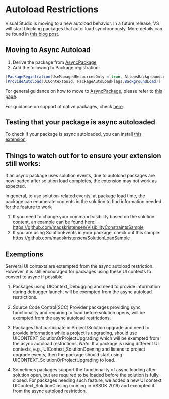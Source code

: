# Autoload Restrictions

Visual Studio is moving to a new autoload behavior. In a future release, VS will start blocking packages that autol load synchronously. More details can be found in [this blog post](https://blogs.msdn.microsoft.com/visualstudio/2018/05/16/improving-the-responsiveness-of-critical-scenarios-by-updating-auto-load-behavior-for-extensions/).

## Moving to Async Autoload
1. Derive the package from [AsyncPackage](https://docs.microsoft.com/en-us/dotnet/api/microsoft.visualstudio.shell.asyncpackage?view=visualstudiosdk-2017)
2. Add the following to Package registration:
  
```c#
[PackageRegistration(UseManagedResourcesOnly = true, AllowsBackgroundLoading = true)]  
[ProvideAutoLoad(UIContextGuid, PackageAutoLoadFlags.BackgroundLoad)] 
```

For general guidance on how to move to [AsyncPackage](https://docs.microsoft.com/en-us/dotnet/api/microsoft.visualstudio.shell.asyncpackage?view=visualstudiosdk-2017), please refer to [this page](https://github.com/Microsoft/VSSDK-Extensibility-Samples/blob/master/AsyncPackageMigration/README.md).

For guidance on support of native packages, check [here](https://github.com/Microsoft/VSSDK-Extensibility-Samples/blob/master/AsyncPackageMigration/NativeProjectSupport.md).


## Testing that your package is async autoloaded
To check if your package is async autoloaded, you can install [this extension](https://marketplace.visualstudio.com/items?itemName=MadsKristensen.PackageLoadExplorer).

## Things to watch out for to ensure your extension still works:
If an async package uses solution events, due to autoload packages are now loaded after solution load completes, the extension may not work as expected. 

In general, to use solution-related events, at package load time, the package can enumerate contents in the solution to find information needed for the feature to work
1. If you need to change your command visibility based on the solution content, an example can be found here: https://github.com/madskristensen/VisibilityConstraintsSample 
2. If you are using SolutionEvents in your package, check out this sample: https://github.com/madskristensen/SolutionLoadSample

## Exemptions
Serveral UI contexts are extempted from the async autoload restriction. However,  it is still encouraged for packages using these UI contexts to convert to async if possible.

1. Packages using UIContext_Debugging and need to provide information during debugger launch, will be exempted from the async autoload restrictions.

2. Source Code Control(SCC) Provider packages providing sync functionality and requiring to load before solution opens, will be exempted from the async autoload restrictions.

3. Packages that participate in Project/Solution upgrade and need to provide information while a project is upgrading, should use UICONTEXT_SolutionOrProjectUpgrading which will be exempted from the async autoload restrictions.
*Note*: If a package is using different UI contexts, e.g., UIContext_SolutionOpening and listens to project upgrade events, then the package should start using UICONTEXT_SolutionOrProjectUpgrading to load.

4. Sometimes packages support the functionality of async loading after solution open, but are required to be loaded before the solution is fully closed. For packages needing such feature, we added a new UI context UIContext_SolutionClosing (coming in VSSDK 2019) and exempted it from the async autoload restriction.

